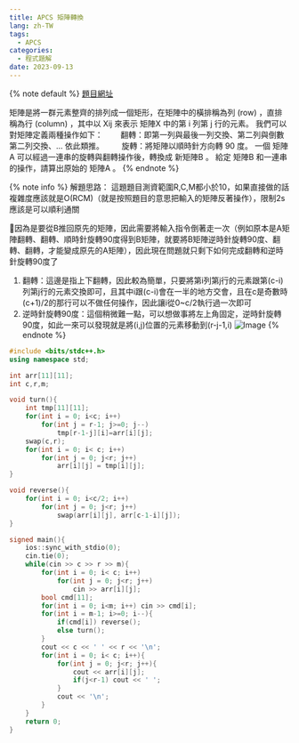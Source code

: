 ```yaml
---
title: APCS 矩陣轉換
lang: zh-TW
tags:
  - APCS
categories:
  - 程式題解
date: 2023-09-13
---
```


{% note default %}
[題目網址](https://zerojudge.tw/ShowProblem?problemid=b965)

矩陣是將一群元素整齊的排列成一個矩形，在矩陣中的橫排稱為列 (row) ，直排稱為行 (column) ，其中以 Xij 來表示 矩陣X 中的第 i 列第 j 行的元素。
我們可以對矩陣定義兩種操作如下：
　　翻轉：即第一列與最後一列交換、第二列與倒數第二列交換、… 依此類推。
　　旋轉：將矩陣以順時針方向轉 90 度。
一個 矩陣A 可以經過一連串的旋轉與翻轉操作後，轉換成 新矩陣B 。
給定 矩陣B 和一連串的操作，請算出原始的 矩陣A 。
{% endnote %}
<!--more-->

{% note info %}
解題思路：
這題題目測資範圍R,C,M都小於10，如果直接做的話複雜度應該就是O(RCM)（就是按照題目的意思把輸入的矩陣反著操作），限制2s應該是可以順利通關

🌟因為是要從B推回原先的矩陣，因此需要將輸入指令倒著走一次（例如原本是A矩陣翻轉、翻轉、順時針旋轉90度得到B矩陣，就要將B矩陣逆時針旋轉90度、翻轉、翻轉，才能變成原先的A矩陣），因此現在問題就只剩下如何完成翻轉和逆時針旋轉90度了
1. 翻轉：這邊是指上下翻轉，因此較為簡單，只要將第i列第j行的元素跟第(c-i)列第j行的元素交換即可，且其中i跟(c-i)會在一半的地方交會，且在c是奇數時(c+1)/2的那行可以不做任何操作，因此讓i從0~c/2執行過一次即可
2. 逆時針旋轉90度：這個稍微難一點，可以想做事將左上角固定，逆時針旋轉90度，如此一來可以發現就是將(i,j)位置的元素移動到(r-j-1,i)
![Image](https://i.imgur.com/nLZVb9U.png)
{% endnote %}

```c++ b965. 第 2 題 矩陣轉換
#include <bits/stdc++.h>
using namespace std;

int arr[11][11];
int c,r,m;

void turn(){
    int tmp[11][11];
    for(int i = 0; i<c; i++)
        for(int j = r-1; j>=0; j--)
            tmp[r-1-j][i]=arr[i][j];
    swap(c,r);
    for(int i = 0; i< c; i++)
        for(int j = 0; j<r; j++)
            arr[i][j] = tmp[i][j];
}

void reverse(){
    for(int i = 0; i<c/2; i++)
        for(int j = 0; j<r; j++)
            swap(arr[i][j], arr[c-1-i][j]);
}

signed main(){
    ios::sync_with_stdio(0);
    cin.tie(0);
    while(cin >> c >> r >> m){
        for(int i = 0; i< c; i++)
            for(int j = 0; j<r; j++)
                cin >> arr[i][j];
        bool cmd[11];
        for(int i = 0; i<m; i++) cin >> cmd[i];
        for(int i = m-1; i>=0; i--){
            if(cmd[i]) reverse();
            else turn();
        }
        cout << c << ' ' << r << '\n';
        for(int i = 0; i< c; i++){
            for(int j = 0; j<r; j++){
                cout << arr[i][j];
                if(j<r-1) cout << ' ';
            }
            cout << '\n';
        }
    }
    return 0;
}
```
